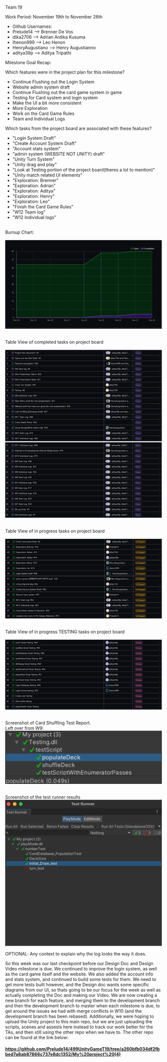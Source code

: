 Team 19

Work Period: November 19th to November 26th
<ul>
<li>Github Usernames:</li>
<li>Prelude14 --> Brenner De Vos</li>
<li>dika2706 --> Adrian Ardika Kusuma</li>
<li>lhenon999 --> Leo Henon</li>
<li>HenryAugustiano --> Henry Augustianno</li>
<li>aditya39p --> Aditya Tripathi</li>
</ul>

Milestone Goal Recap:<br>

Which features were in the project plan for this milestone?
<ul>
<li>Continue Flushing out the Login System</li>
<li>Website admin system draft</li>
<li>Continue Flushing out the card game system in game</li>
<li>Testing for Card system and login system</li>
<li>Make the UI a bit more consistent</li>
<li>More Exploration</li>
<li>Work on the Card Game Rules</li>
<li>Team and Individual Logs</li>
</ul>

Which tasks from the project board are associated with these features?
<ul>
<li>"Login System Draft"</li>
<li>"Create Account System Draft"</li>
<li>"Account stats system"</li>
<li>"admin system (WEBSITE NOT UNITY) draft"</li>
<li>"Unity Turn System"</li>
<li>"Unity drag and play"</li>
<li>"Look at Testing portion of the project board(theres a lot to mention)"</li>
<li>"Unity match related UI elements"</li>
<li>"Exploration: Brenner"</li>
<li>"Exploration: Adrian"</li>
<li>"Exploration: Aditya"</li>
<li>"Exploration: Henry"</li>
<li>"Exploration: Leo"</li>
<li>"Finish the Card Game Rules"</li>
<li>"W12 Team log"</li>
<li>"W12 Individual logs"</li>
</ul>

<br>Burnup Chart:<br><br>
<img src = "log_imgs/burnUpNOV26.PNG"/>

<br>Table View of completed tasks on project board<br><br>
<img src = "log_imgs/compTasksNOV26_P1-17.PNG"/>
<img src = "log_imgs/compTasksNOV26_P2-17-30.PNG"/>

<br>Table View of in progress tasks on project board<br><br>
<img src = "log_imgs/inProgTasksNOV26.PNG"/>

<br>Table View of in progress TESTING tasks on project board<br><br>
<img src = "log_imgs/inProgTESTING_NOV26.PNG"/>

<br>Screenshot of Card Shuffling Test Report.<br>Left over from W9:<br>
<img src = "log_imgs/testingProofNOV5.PNG"/>

<br>Screenshot of the test runner results<br>
<img src = "log_imgs/Test_runner_results.png"/>

OPTIONAL: Any context to explain why the log looks the way it does.
<br><p>So this week was our last checkpoint before our Design Doc and Design Video milestone is due. We continued to improve the login system, as well as the card game itself and the website. 
We also added the account info and stats system, and continued to build some tests for them. We need to get more tests built however, and the Design doc wants some specific diagrams from our UI, so thats going
to be our focus for the week as well as actually completing the Doc and making our Video. We are now creating a new branch for each feature, and merging them to the development branch and then the development 
branch to master when each milestone is due, to get around the issues we had with merge conflicts in W10 (and the development branch has been rebased). Additionally, we were hoping to upload the Unity project
to this main repo, but we are just uploading the scripts, scenes and assests here instead to track our work better for the TAs, and then still using the other repo when we have to. 
The other repo can be found at the link below:</p>
#### https://github.com/Prelude14/499UnityGameT19/tree/a260bfb034df2fbbed7a8ab87866c737e8dc1352/My%20project%20(4)
